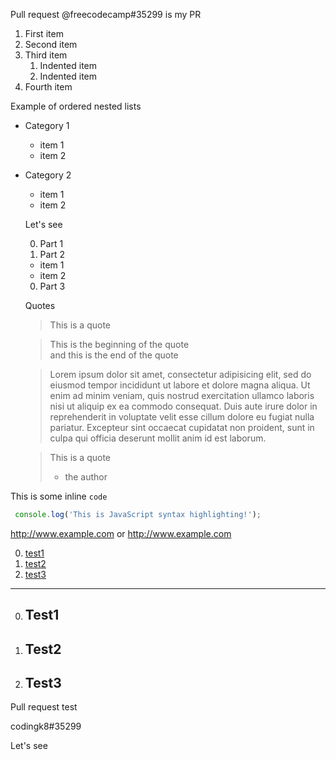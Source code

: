 Pull request @freecodecamp#35299 is my PR


1. First item
2. Second item
3. Third item
    1. Indented item
    2. Indented item
4. Fourth item



Example of ordered nested lists

- Category 1
  - item 1
  * item 2
  
- Category 2
  * item 1
  - item 2
  
  Let's see
  
  0. Part 1
  0. Part 2
    * item 1
    * item 2
  0. Part 3
  
  Quotes
  
  > This is a quote
  
  > This is the beginning of the quote  
  > and this is the end of the quote
  
  > Lorem ipsum dolor sit amet, consectetur adipisicing elit, sed do eiusmod tempor incididunt ut labore et dolore magna aliqua. Ut enim ad minim veniam, quis nostrud exercitation ullamco laboris nisi ut aliquip ex ea commodo consequat. Duis aute irure dolor in reprehenderit in voluptate velit esse cillum dolore eu fugiat nulla pariatur. Excepteur sint occaecat cupidatat non proident, sunt in culpa qui officia deserunt mollit anim id est laborum.
  
  > This is a quote
  > - the author


This is some inline `code`

```js  
 console.log('This is JavaScript syntax highlighting!');  
 ```  
http://www.example.com or <http://www.example.com>

0. [test1](#t1)
0. [test2](#t2)
0. [test3](#t3)

---

0. <h2><a name="t1">Test1</a></h2>
0. <h2><a name="t2">Test2</a></h2>
0. <h2><a name="t3">Test3</a></h2>



Pull request test

codingk8#35299

Let's see 


